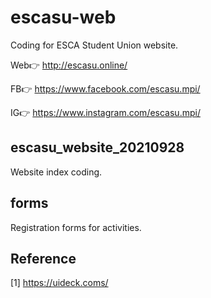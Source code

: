 # escasu-web
Coding for ESCA Student Union website.

Web:point_right: http://escasu.online/

FB:point_right: https://www.facebook.com/escasu.mpi/

IG:point_right: https://www.instagram.com/escasu.mpi/

## escasu_website_20210928
Website index coding.

## forms
Registration forms for activities.

## Reference
[1] https://uideck.coms/
